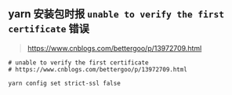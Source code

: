 ## yarn 安装包时报 `unable to verify the first certificate` 错误

> https://www.cnblogs.com/bettergoo/p/13972709.html

```shell
# unable to verify the first certificate
# https://www.cnblogs.com/bettergoo/p/13972709.html

yarn config set strict-ssl false
```
